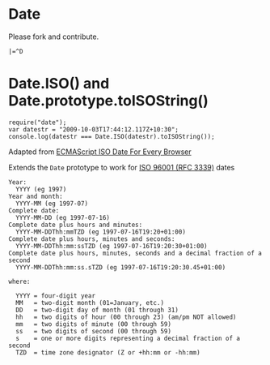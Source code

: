 Date
====

Please fork and contribute.

`|=^D`

Date.ISO() and Date.prototype.toISOString()
====

    require("date");
    var datestr = "2009-10-03T17:44:12.117Z+10:30";
    console.log(datestr === Date.ISO(datestr).toISOString());

Adapted from [ECMAScript ISO Date For Every Browser](http://webreflection.blogspot.com/2009/07/ecmascript-iso-date-for-every-browser.html)

Extends the `Date` prototype to work for [ISO 96001 (RFC 3339)](http://www.w3.org/TR/NOTE-datetime) dates

    Year:
      YYYY (eg 1997)
    Year and month:
      YYYY-MM (eg 1997-07)
    Complete date:
      YYYY-MM-DD (eg 1997-07-16)
    Complete date plus hours and minutes:
      YYYY-MM-DDThh:mmTZD (eg 1997-07-16T19:20+01:00)
    Complete date plus hours, minutes and seconds:
      YYYY-MM-DDThh:mm:ssTZD (eg 1997-07-16T19:20:30+01:00)
    Complete date plus hours, minutes, seconds and a decimal fraction of a second
      YYYY-MM-DDThh:mm:ss.sTZD (eg 1997-07-16T19:20:30.45+01:00)

    where:

      YYYY = four-digit year
      MM   = two-digit month (01=January, etc.)
      DD   = two-digit day of month (01 through 31)
      hh   = two digits of hour (00 through 23) (am/pm NOT allowed)
      mm   = two digits of minute (00 through 59)
      ss   = two digits of second (00 through 59)
      s    = one or more digits representing a decimal fraction of a second
      TZD  = time zone designator (Z or +hh:mm or -hh:mm)
